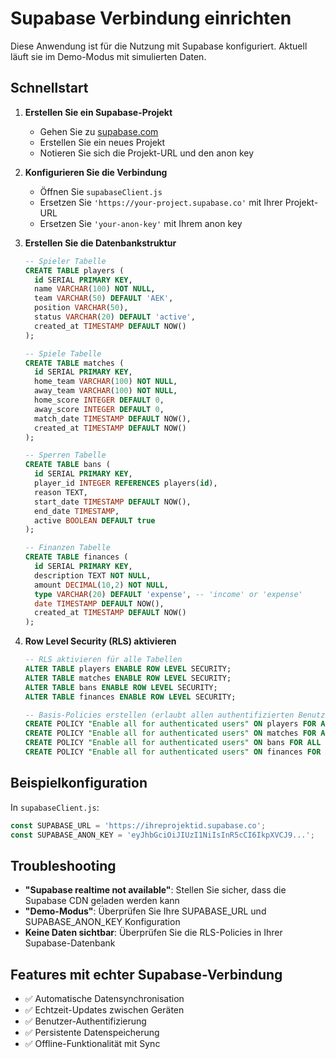 # Supabase Verbindung einrichten

Diese Anwendung ist für die Nutzung mit Supabase konfiguriert. Aktuell läuft sie im Demo-Modus mit simulierten Daten.

## Schnellstart

1. **Erstellen Sie ein Supabase-Projekt**
   - Gehen Sie zu [supabase.com](https://supabase.com)
   - Erstellen Sie ein neues Projekt
   - Notieren Sie sich die Projekt-URL und den anon key

2. **Konfigurieren Sie die Verbindung**
   - Öffnen Sie `supabaseClient.js`
   - Ersetzen Sie `'https://your-project.supabase.co'` mit Ihrer Projekt-URL
   - Ersetzen Sie `'your-anon-key'` mit Ihrem anon key

3. **Erstellen Sie die Datenbankstruktur**
   ```sql
   -- Spieler Tabelle
   CREATE TABLE players (
     id SERIAL PRIMARY KEY,
     name VARCHAR(100) NOT NULL,
     team VARCHAR(50) DEFAULT 'AEK',
     position VARCHAR(50),
     status VARCHAR(20) DEFAULT 'active',
     created_at TIMESTAMP DEFAULT NOW()
   );

   -- Spiele Tabelle
   CREATE TABLE matches (
     id SERIAL PRIMARY KEY,
     home_team VARCHAR(100) NOT NULL,
     away_team VARCHAR(100) NOT NULL,
     home_score INTEGER DEFAULT 0,
     away_score INTEGER DEFAULT 0,
     match_date TIMESTAMP DEFAULT NOW(),
     created_at TIMESTAMP DEFAULT NOW()
   );

   -- Sperren Tabelle
   CREATE TABLE bans (
     id SERIAL PRIMARY KEY,
     player_id INTEGER REFERENCES players(id),
     reason TEXT,
     start_date TIMESTAMP DEFAULT NOW(),
     end_date TIMESTAMP,
     active BOOLEAN DEFAULT true
   );

   -- Finanzen Tabelle
   CREATE TABLE finances (
     id SERIAL PRIMARY KEY,
     description TEXT NOT NULL,
     amount DECIMAL(10,2) NOT NULL,
     type VARCHAR(20) DEFAULT 'expense', -- 'income' or 'expense'
     date TIMESTAMP DEFAULT NOW(),
     created_at TIMESTAMP DEFAULT NOW()
   );
   ```

4. **Row Level Security (RLS) aktivieren**
   ```sql
   -- RLS aktivieren für alle Tabellen
   ALTER TABLE players ENABLE ROW LEVEL SECURITY;
   ALTER TABLE matches ENABLE ROW LEVEL SECURITY;
   ALTER TABLE bans ENABLE ROW LEVEL SECURITY;
   ALTER TABLE finances ENABLE ROW LEVEL SECURITY;

   -- Basis-Policies erstellen (erlaubt allen authentifizierten Benutzern alles)
   CREATE POLICY "Enable all for authenticated users" ON players FOR ALL USING (auth.role() = 'authenticated');
   CREATE POLICY "Enable all for authenticated users" ON matches FOR ALL USING (auth.role() = 'authenticated');
   CREATE POLICY "Enable all for authenticated users" ON bans FOR ALL USING (auth.role() = 'authenticated');
   CREATE POLICY "Enable all for authenticated users" ON finances FOR ALL USING (auth.role() = 'authenticated');
   ```

## Beispielkonfiguration

In `supabaseClient.js`:
```javascript
const SUPABASE_URL = 'https://ihreprojektid.supabase.co';
const SUPABASE_ANON_KEY = 'eyJhbGciOiJIUzI1NiIsInR5cCI6IkpXVCJ9...';
```

## Troubleshooting

- **"Supabase realtime not available"**: Stellen Sie sicher, dass die Supabase CDN geladen werden kann
- **"Demo-Modus"**: Überprüfen Sie Ihre SUPABASE_URL und SUPABASE_ANON_KEY Konfiguration
- **Keine Daten sichtbar**: Überprüfen Sie die RLS-Policies in Ihrer Supabase-Datenbank

## Features mit echter Supabase-Verbindung

- ✅ Automatische Datensynchronisation
- ✅ Echtzeit-Updates zwischen Geräten
- ✅ Benutzer-Authentifizierung
- ✅ Persistente Datenspeicherung
- ✅ Offline-Funktionalität mit Sync